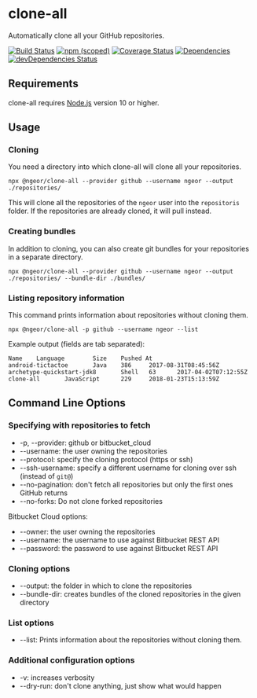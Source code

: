 clone-all
=========

Automatically clone all your GitHub repositories.

[![Build Status](https://travis-ci.org/ngeor/clone-all.svg?branch=master)](https://travis-ci.org/ngeor/clone-all)
[![npm (scoped)](https://img.shields.io/npm/v/@ngeor/clone-all.svg)](https://www.npmjs.com/package/@ngeor/clone-all)
[![Coverage Status](https://coveralls.io/repos/github/ngeor/clone-all/badge.svg)](https://coveralls.io/github/ngeor/clone-all)
[![Dependencies](https://david-dm.org/ngeor/clone-all.svg)](https://david-dm.org/ngeor/clone-all)
[![devDependencies Status](https://david-dm.org/ngeor/clone-all/dev-status.svg)](https://david-dm.org/ngeor/clone-all?type=dev)

Requirements
------------

clone-all requires [Node.js](http://nodejs.org/) version 10 or higher.

Usage
-----

### Cloning

You need a directory into which clone-all will clone all your repositories.

```
npx @ngeor/clone-all --provider github --username ngeor --output ./repositories/
```

This will clone all the repositories of the `ngeor` user into the `repositoris` folder.
If the repositories are already cloned, it will pull instead.

### Creating bundles

In addition to cloning, you can also create git bundles for your repositories in a separate directory.

```
npx @ngeor/clone-all --provider github --username ngeor --output ./repositories/ --bundle-dir ./bundles/
```

### Listing repository information

This command prints information about repositories without cloning them.

```
npx @ngeor/clone-all -p github --username ngeor --list
```

Example output (fields are tab separated):

```
Name    Language        Size    Pushed At
android-tictactoe       Java    386     2017-08-31T08:45:56Z
archetype-quickstart-jdk8       Shell   63      2017-04-02T07:12:55Z
clone-all       JavaScript      229     2018-01-23T15:13:59Z
```


Command Line Options
--------------------

### Specifying with repositories to fetch

*   -p, --provider: github or bitbucket_cloud
*   --username: the user owning the repositories
*   --protocol: specify the cloning protocol (https or ssh)
*   --ssh-username: specify a different username for cloning over ssh (instead of `git@`)
*   --no-pagination: don't fetch all repositories but only the first ones GitHub returns
*   --no-forks: Do not clone forked repositories

Bitbucket Cloud options:

*   --owner: the user owning the repositories
*   --username: the username to use against Bitbucket REST API
*   --password: the password to use against Bitbucket REST API

### Cloning options

*   --output: the folder in which to clone the repositories
*   --bundle-dir: creates bundles of the cloned repositories in the given directory

### List options

*   --list: Prints information about the repositories without cloning them.

### Additional configuration options

*   -v: increases verbosity
*   --dry-run: don't clone anything, just show what would happen
